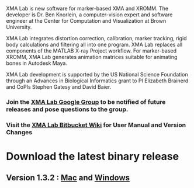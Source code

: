 XMA Lab is new software for marker-based XMA and XROMM. The developer is Dr. Ben Knorlein, a computer-vision expert and software engineer at the Center for Computation and Visualization at Brown University.

XMA Lab integrates distortion correction, calibration, marker tracking, rigid body calculations and filtering all into one program. XMA Lab replaces all
components of the MATLAB X-ray Project workflow. For marker-based XROMM, XMA Lab generates animation matrices suitable for animating bones in Autodesk Maya.

XMA Lab development is supported by the US National Science Foundation through an Advances in Biological Informatics grant to PI Elizabeth Brainerd and 
CoPIs Stephen Gatesy and David Baier.

### Join the [XMA Lab Google Group](https://groups.google.com/a/brown.edu/forum/?hl=en#!forum/xmalab) to be notified of future releases and pose questions to the group.

### Visit the [XMA Lab Bitbucket Wiki](https://bitbucket.org/xromm/xma-lab/wiki/Home) for User Manual and Version Changes

# Download the latest binary release #
## Version 1.3.2 : [Mac](https://bitbucket.org/xromm/xma-lab/downloads/XMALab_1.3.2.dmg) and [Windows](https://bitbucket.org/xromm/xma-lab/downloads/XMALab_setup-1.3.2.msi) ##
